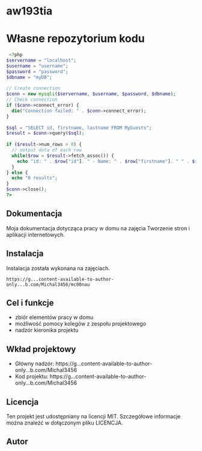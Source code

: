 # aw193tia
# Własne repozytorium kodu
 
 
```php
 <?php
$servername = "localhost";
$username = "username";
$password = "password";
$dbname = "myDB";
 
// Create connection
$conn = new mysqli($servername, $username, $password, $dbname);
// Check connection
if ($conn->connect_error) {
  die("Connection failed: " . $conn->connect_error);
}
 
$sql = "SELECT id, firstname, lastname FROM MyGuests";
$result = $conn->query($sql);
 
if ($result->num_rows > 0) {
  // output data of each row
  while($row = $result->fetch_assoc()) {
    echo "id: " . $row["id"]. " - Name: " . $row["firstname"]. " " . $row["lastname"]. "<br>";
  }
} else {
  echo "0 results";
}
$conn->close();
?> 
```
 
## Dokumentacja
 
Moja dokumentacja dotycząca pracy w domu na zajęcia Tworzenie stron i aplikacji internetowych.
## Instalacja
Instalacja została wykonana na zajęciach.
 
```
https://g...content-available-to-author-only...b.com/Michal3456/mc00nau
```
 
## Cel i funkcje
 
* zbiór elementów pracy w domu
* możliwość pomocy kolegów z zespołu projektowego
* nadzór kieronika projektu
 
## Wkład projektowy
 
* Główny nadzór: https://g...content-available-to-author-only...b.com/Michal3456
* Kod projektu: https://g...content-available-to-author-only...b.com/Michal3456
 
## Licencja
 
Ten projekt jest udostępniany na licencji MIT. Szczegółowe informacje można znaleźć w dołączonym pliku LICENCJA.
 
## Autor
